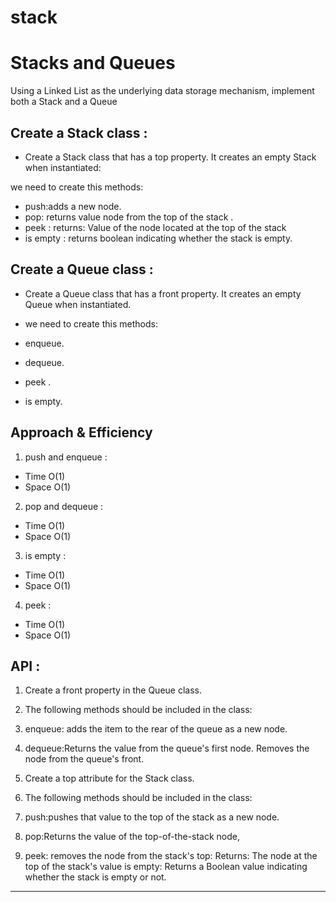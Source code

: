 # stack
# Stacks and Queues
Using a Linked List as the underlying data storage mechanism, implement both a Stack and a Queue




## Create a Stack class : 

* Create a Stack class that has a top property. It creates an empty Stack when instantiated:

we need to create this methods:

* push:adds a new node.
* pop: returns value node from the top of the stack .
* peek : returns: Value of the node located at the top of the stack
* is empty : returns boolean indicating whether the stack is empty.

## Create a Queue class :

* Create a Queue class that has a front property. It creates an empty Queue when instantiated.

* we need to create this methods:
* enqueue.
* dequeue.
* peek .
* is empty.





## Approach & Efficiency

1. push and enqueue :

  * Time O(1)
  * Space O(1)
2. pop and dequeue :
  * Time O(1)
  * Space O(1)
  3. is empty :
  * Time O(1)
  * Space O(1)
4. peek :
  * Time O(1)
  * Space O(1)

  
## API :

1. Create a front property in the Queue class.
2. The following methods should be included in the class:
3. enqueue: adds the item to the rear of the queue as a new node.
4. dequeue:Returns the value from the queue's first node. Removes the node from the queue's front.

5. Create a top attribute for the Stack class.
6. The following methods should be included in the class:
7. push:pushes that value to the top of the stack as a new node.
8. pop:Returns the value of the top-of-the-stack node,
9. peek: removes the node from the stack's top: Returns: The node at the top of the stack's value is empty: Returns a Boolean value indicating whether the stack is empty or not.


________________________________________________________